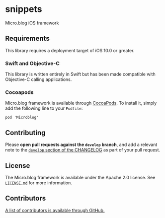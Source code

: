 # snippets
Micro.blog iOS framework

## Requirements

This library requires a deployment target of iOS 10.0 or greater.

### Swift and Objective-C
This library is written entirely in Swift but has been made compatible with Objective-C calling applications. 

### Cocoapods

Micro.blog framework is available through [CocoaPods](http://cocoapods.org). To install it, simply add the following line to your `Podfile`:

```
pod 'Microblog'
```

## Contributing

Please **open pull requests against the `develop` branch**, and add a relevant note to the [`develop` section of the CHANGELOG](https://github.com/microdotblog/snippets/blob/develop/CHANGELOG.md#develop) as part of your pull request.

## License

The Micro.blog framework is available under the Apache 2.0 license. See [`LICENSE.md`](https://github.com/microdotblog/snippets/blob/develop/LICENSE.md) for more information.

## Contributors

[A list of contributors is available through GitHub.](https://github.com/microdotblog/snippets/graphs/contributors)
